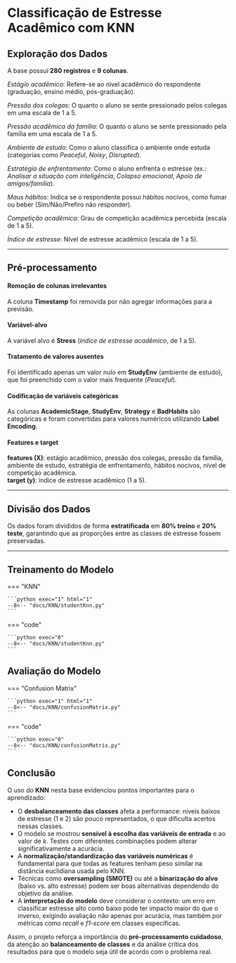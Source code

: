 # Classificação de Estresse Acadêmico com KNN

##	Exploração dos Dados

A base possui **280 registros** e **9 colunas**.

*Estágio acadêmico*: Refere-se ao nível acadêmico do respondente (graduação, ensino médio, pós-graduação).

*Pressão dos colegas*: O quanto o aluno se sente pressionado pelos colegas em uma escala de 1 a 5.

*Pressão acadêmica da família*: O quanto o aluno se sente pressionado pela família em uma escala de 1 a 5.

*Ambiente de estudo*: Como o aluno classifica o ambiente onde estuda (categorias como *Peaceful*, *Noisy*, *Disrupted*).

*Estratégia de enfrentamento*: Como o aluno enfrenta o estresse (ex.: *Analisar a situação com inteligência*, *Colapso emocional*, *Apoio de amigos/família*).

*Maus hábitos*: Indica se o respondente possui hábitos nocivos, como fumar ou beber (Sim/Não/Prefiro não responder).

*Competição acadêmica*: Grau de competição acadêmica percebida (escala de 1 a 5).

*Índice de estresse*: Nível de estresse acadêmico (escala de 1 a 5).

---

##	Pré-processamento

#### Remoção de colunas irrelevantes
A coluna **Timestamp** foi removida por não agregar informações para a previsão.

#### Variável-alvo
A variável alvo é **Stress** (*índice de estresse acadêmico*, de 1 a 5).

#### Tratamento de valores ausentes
Foi identificado apenas um valor nulo em **StudyEnv** (ambiente de estudo), que foi preenchido com o valor mais frequente (*Peaceful*).

#### Codificação de variáveis categóricas
As colunas **AcademicStage**, **StudyEnv**, **Strategy** e **BadHabits** são categóricas e foram convertidas para valores numéricos utilizando **Label Encoding**.

#### Features e target

**features (X)**: estágio acadêmico, pressão dos colegas, pressão da família, ambiente de estudo, estratégia de enfrentamento, hábitos nocivos, nível de competição acadêmica.  
**target (y)**: índice de estresse acadêmico (1 a 5).

---

##	Divisão dos Dados
Os dados foram divididos de forma **estratificada** em **80% treino** e **20% teste**, garantindo que as proporções entre as classes de estresse fossem preservadas.

---

##	Treinamento do Modelo

=== "KNN"

    ```python exec="1" html="1"
    --8<-- "docs/KNN/studentKnn.py"
    ```


=== "code"

    ```python exec="0"
    --8<-- "docs/KNN/studentKnn.py"
    ```


##	Avaliação do Modelo


=== "Confusion Matrix"

    ```python exec="1" html="1"
    --8<-- "docs/KNN/confusionMatrix.py"
    ```


=== "code"

    ```python exec="0"
    --8<-- "docs/KNN/confusionMatrix.py"
    ```


##  Conclusão

O uso do **KNN** nesta base evidenciou pontos importantes para o aprendizado:

- O **desbalanceamento das classes** afeta a performance: níveis baixos de estresse (1 e 2) são pouco representados, o que dificulta acertos nessas classes.  
- O modelo se mostrou **sensível à escolha das variáveis de entrada** e ao valor de *k*. Testes com diferentes combinações podem alterar significativamente a acurácia.  
- A **normalização/standardização das variáveis numéricas** é fundamental para que todas as features tenham peso similar na distância euclidiana usada pelo KNN.  
- Técnicas como **oversampling (SMOTE)** ou até a **binarização do alvo** (baixo vs. alto estresse) podem ser boas alternativas dependendo do objetivo da análise.  
- A **interpretação do modelo** deve considerar o contexto: um erro em classificar estresse alto como baixo pode ter impacto maior do que o inverso, exigindo avaliação não apenas por acurácia, mas também por métricas como *recall* e *f1-score* em classes específicas.

Assim, o projeto reforça a importância do **pré-processamento cuidadoso**, da atenção ao **balanceamento de classes** e da análise crítica dos resultados para que o modelo seja útil de acordo com o problema real. 
